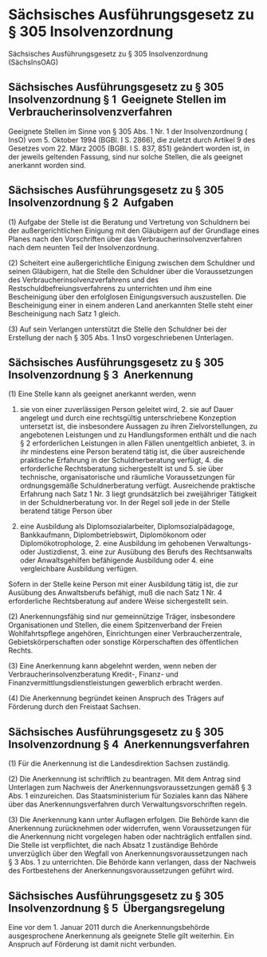 # Sächsisches Ausführungsgesetz zu § 305 Insolvenzordnung

Sächsisches Ausführungsgesetz zu § 305 Insolvenzordnung (SächsInsOAG)

## Sächsisches Ausführungsgesetz zu § 305 Insolvenzordnung § 1  Geeignete Stellen im Verbraucherinsolvenzverfahren

Geeignete Stellen im Sinne von § 305 Abs. 1 Nr. 1 der 
        Insolvenzordnung (
        InsO) vom 5. Oktober 1994 (BGBl. I S. 2866), die zuletzt durch Artikel 9 des Gesetzes vom 22. März 2005 (BGBl. I S. 837, 851) geändert worden ist, in der jeweils geltenden Fassung, sind nur solche Stellen, die als geeignet anerkannt worden sind.


## Sächsisches Ausführungsgesetz zu § 305 Insolvenzordnung § 2  Aufgaben

(1) Aufgabe der Stelle ist die Beratung und Vertretung von Schuldnern bei der außergerichtlichen Einigung mit den Gläubigern auf der Grundlage eines Planes nach den Vorschriften über das Verbraucherinsolvenzverfahren nach dem neunten Teil der 
        Insolvenzordnung.

(2) Scheitert eine außergerichtliche Einigung zwischen dem Schuldner und seinen Gläubigern, hat die Stelle den Schuldner über die Voraussetzungen des Verbraucherinsolvenzverfahrens und des Restschuldbefreiungsverfahrens zu unterrichten und ihm eine Bescheinigung über den erfolglosen Einigungsversuch auszustellen. Die Bescheinigung einer in einem anderen Land anerkannten Stelle steht einer Bescheinigung nach Satz 1 gleich.

(3) Auf sein Verlangen unterstützt die Stelle den Schuldner bei der Erstellung der nach § 305 Abs. 1 
        InsO vorgeschriebenen Unterlagen.


## Sächsisches Ausführungsgesetz zu § 305 Insolvenzordnung § 3  Anerkennung

(1) Eine Stelle kann als geeignet anerkannt werden, wenn

1. sie von einer zuverlässigen Person geleitet wird, 2. sie auf Dauer angelegt und durch eine rechtsgültig unterschriebene Konzeption untersetzt ist, die insbesondere Aussagen zu ihren Zielvorstellungen, zu angebotenen Leistungen und zu Handlungsformen enthält und die nach § 2 erforderlichen Leistungen in allen Fällen unentgeltlich anbietet, 3. in ihr mindestens eine Person beratend tätig ist, die über ausreichende praktische Erfahrung in der Schuldnerberatung verfügt, 4. die erforderliche Rechtsberatung sichergestellt ist und 5. sie über technische, organisatorische und räumliche Voraussetzungen für ordnungsgemäße Schuldnerberatung verfügt. Ausreichende praktische Erfahrung nach Satz 1 Nr. 3 liegt grundsätzlich bei zweijähriger Tätigkeit in der Schuldnerberatung vor. In der Regel soll jede in der Stelle beratend tätige Person über

1. eine Ausbildung als Diplomsozialarbeiter, Diplomsozialpädagoge, Bankkaufmann, Diplombetriebswirt, Diplomökonom oder Diplomökotrophologe, 2. eine Ausbildung im gehobenen Verwaltungs- oder Justizdienst, 3. eine zur Ausübung des Berufs des Rechtsanwalts oder Anwaltsgehilfen befähigende Ausbildung oder 4. eine vergleichbare Ausbildung verfügen.

Sofern in der Stelle keine Person mit einer Ausbildung tätig ist, die zur Ausübung des Anwaltsberufs befähigt, muß die nach Satz 1 Nr. 4 erforderliche Rechtsberatung auf andere Weise sichergestellt sein.

(2) Anerkennungsfähig sind nur gemeinnützige Träger, insbesondere Organisationen und Stellen, die einem Spitzenverband der Freien Wohlfahrtspflege angehören, Einrichtungen einer Verbraucherzentrale, Gebietskörperschaften oder sonstige Körperschaften des öffentlichen Rechts.

(3) Eine Anerkennung kann abgelehnt werden, wenn neben der Verbraucherinsolvenzberatung Kredit-, Finanz- und Finanzvermittlungsdienstleistungen gewerblich erbracht werden.

(4) Die Anerkennung begründet keinen Anspruch des Trägers auf Förderung durch den Freistaat Sachsen.


## Sächsisches Ausführungsgesetz zu § 305 Insolvenzordnung § 4  Anerkennungsverfahren

(1) Für die Anerkennung ist die Landesdirektion Sachsen zuständig.

(2) Die Anerkennung ist schriftlich zu beantragen. Mit dem Antrag sind Unterlagen zum Nachweis der Anerkennungsvoraussetzungen gemäß § 3 Abs. 1 einzureichen. Das Staatsministerium für Soziales kann das Nähere über das Anerkennungsverfahren durch Verwaltungsvorschriften regeln.

(3) Die Anerkennung kann unter Auflagen erfolgen. Die Behörde kann die Anerkennung zurücknehmen oder widerrufen, wenn Voraussetzungen für die Anerkennung nicht vorgelegen haben oder nachträglich entfallen sind. Die Stelle ist verpflichtet, die nach Absatz 1 zuständige Behörde unverzüglich über den Wegfall von Anerkennungsvoraussetzungen nach § 3 Abs. 1 zu unterrichten. Die Behörde kann verlangen, dass der Nachweis des Fortbestehens der Anerkennungsvoraussetzungen geführt wird.


## Sächsisches Ausführungsgesetz zu § 305 Insolvenzordnung § 5  Übergangsregelung

Eine vor dem 1. Januar 2011 durch die Anerkennungsbehörde ausgesprochene Anerkennung als geeignete Stelle gilt weiterhin. Ein Anspruch auf Förderung ist damit nicht verbunden.

